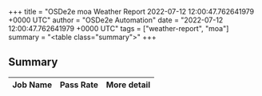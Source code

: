 +++
title = "OSDe2e moa Weather Report 2022-07-12 12:00:47.762641979 +0000 UTC"
author = "OSDe2e Automation"
date = "2022-07-12 12:00:47.762641979 +0000 UTC"
tags = ["weather-report", "moa"]
summary = "<table class=\"summary\"></table>"
+++
## Summary

| Job Name | Pass Rate | More detail |
|----------|-----------|-------------|




